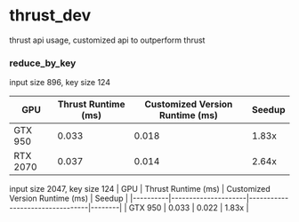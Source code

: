 # thrust_dev
thrust api usage, customized api to outperform thrust

### reduce_by_key
input size 896,   key size 124

| GPU      | Thrust Runtime (ms) | Customized Version Runtime (ms) | Seedup |
|----------|---------------------|---------------------------------|--------|
| GTX 950  | 0.033                | 0.018                            | 1.83x  |
| RTX 2070 | 0.037                | 0.014                            | 2.64x |

input size 2047,   key size 124
| GPU      | Thrust Runtime (ms) | Customized Version Runtime (ms) | Seedup |
|----------|---------------------|---------------------------------|--------|
| GTX 950  | 0.033                | 0.022                            | 1.83x  |
